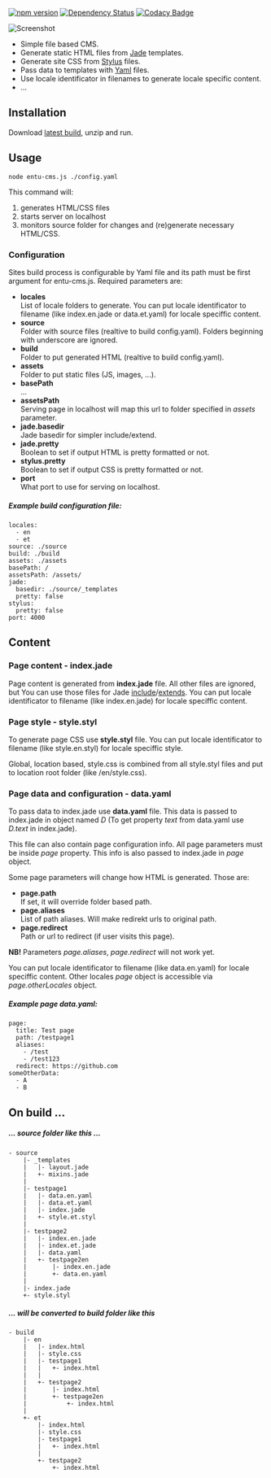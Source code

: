 [![npm version](https://badge.fury.io/js/entu-cms.svg)](https://badge.fury.io/js/entu-cms)
[![Dependency Status](https://david-dm.org/argoroots/entu-cms.svg)](https://david-dm.org/argoroots/entu-cms)
[![Codacy Badge](https://api.codacy.com/project/badge/grade/66531026074a471897b076fb91a74601)](https://www.codacy.com/app/argoroots/entu-cms)



![Screenshot](https://www.dropbox.com/s/6vlr5lei08s7isw/Entu-CMS.png?dl=1 "Screenshot")

- Simple file based CMS.
- Generate static HTML files from [Jade](http://jade-lang.com) templates.
- Generate site CSS from [Stylus](http://stylus-lang.com) files.
- Pass data to templates with [Yaml](http://yaml.org) files.
- Use locale identificator in filenames to generate locale specific content.
- ...



## Installation

Download [latest build](https://github.com/argoroots/entu-cms/releases), unzip and run.



## Usage

    node entu-cms.js ./config.yaml

This command will:
1. generates HTML/CSS files
2. starts server on localhost
3. monitors source folder for changes and (re)generate necessary HTML/CSS.



### Configuration

Sites build process is configurable by Yaml file and its path must be first argument for entu-cms.js. Required parameters are:

- __locales__  
  List of locale folders to generate. You can put locale identificator to filename (like index.en.jade or data.et.yaml) for locale speciffic content.
- __source__  
  Folder with source files (realtive to build config.yaml). Folders beginning with underscore are ignored.
- __build__  
  Folder to put generated HTML (realtive to build config.yaml).
- __assets__  
  Folder to put static files (JS, images, ...).
- __basePath__  
  ...
- __assetsPath__  
  Serving page in localhost will map this url to folder specified in _assets_ parameter.
- __jade.basedir__  
  Jade basedir for simpler include/extend.
- __jade.pretty__  
  Boolean to set if output HTML is pretty formatted or not.
- __stylus.pretty__  
  Boolean to set if output CSS is pretty formatted or not.
- __port__  
  What port to use for serving on localhost.

##### Example build configuration file:
    locales:
      - en
      - et
    source: ./source
    build: ./build
    assets: ./assets
    basePath: /
    assetsPath: /assets/
    jade:
      basedir: ./source/_templates
      pretty: false
    stylus:
      pretty: false
    port: 4000



## Content

### Page content - index.jade

Page content is generated from __index.jade__ file. All other files are ignored, but You can use those files for Jade [include](http://jade-lang.com/reference/includes)/[extends](http://jade-lang.com/reference/inheritance). You can put locale identificator to filename (like index.en.jade) for locale speciffic content.


### Page style - style.styl

To generate page CSS use __style.styl__ file. You can put locale identificator to filename (like style.en.styl) for locale speciffic style.

Global, location based, style.css is combined from all style.styl files and put to location root folder (like /en/style.css).


### Page data and configuration - data.yaml

To pass data to index.jade use __data.yaml__ file. This data is passed to index.jade in object named _D_ (To get property _text_ from data.yaml use _D.text_ in index.jade).

This file can also contain page configuration info. All page parameters must be inside _page_ property. This info is also passed to index.jade in _page_ object.

Some page parameters will change how HTML is generated. Those are:
- __page.path__  
  If set, it will override folder based path.
- __page.aliases__  
  List of path aliases. Will make redirekt urls to original path.
- __page.redirect__  
  Path or url to redirect (if user visits this page).

__NB!__ Parameters _page.aliases_, _page.redirect_ will not work yet.

You can put locale identificator to filename (like data.en.yaml) for locale speciffic content. Other locales _page_ object is accessible via _page.otherLocales_ object.

##### Example page data.yaml:
    page:
      title: Test page
      path: /testpage1
      aliases:
        - /test
        - /test123
      redirect: https://github.com
    someOtherData:
      - A
      - B


## On build ...

##### ... source folder like this ...

    - source
        |- _templates
        |   |- layout.jade
        |   +- mixins.jade
        |
        |- testpage1
        |   |- data.en.yaml
        |   |- data.et.yaml
        |   |- index.jade
        |   +- style.et.styl
        |
        |- testpage2
        |   |- index.en.jade
        |   |- index.et.jade
        |   |- data.yaml
        |   +- testpage2en
        |       |- index.en.jade
        |       +- data.en.yaml
        |
        |- index.jade
        +- style.styl

##### ... will be converted to build folder like this

    - build
        |- en
        |   |- index.html
        |   |- style.css
        |   |- testpage1
        |   |   +- index.html
        |   |
        |   +- testpage2
        |       |- index.html
        |       +- testpage2en
        |           +- index.html
        |
        +- et
            |- index.html
            |- style.css
            |- testpage1
            |   +- index.html
            |
            +- testpage2
                +- index.html

